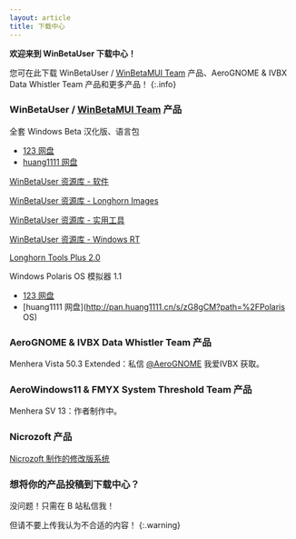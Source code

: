 ```yaml
---
layout: article
title: 下载中心
---
```


**欢迎来到 WinBetaUser 下载中心！**

您可在此下载 WinBetaUser / [WinBetaMUI Team](/winbetamui) 产品、AeroGNOME & IVBX Data Whistler Team 产品和更多产品！
{:.info}

### WinBetaUser / [WinBetaMUI Team](/winbetamui) 产品

全套 Windows Beta 汉化版、语言包

- [123 网盘](http://www.123pan.com/s/WbMSVv-NuQxv.html)
- [huang1111 网盘](http://pan.huang1111.cn/s/ZaVztL)

[WinBetaUser 资源库 - 软件](http://pan.huang1111.cn/s/a78ZCG)

[WinBetaUser 资源库 - Longhorn Images](https://pan.huang1111.cn/s/y8R4s6)

[WinBetaUser 资源库 - 实用工具](http://pan.huang1111.cn/s/2kKXsN)

[WinBetaUser 资源库 - Windows RT](http://pan.huang1111.cn/s/8zbWHQ)

[Longhorn Tools Plus 2.0](http://www.123pan.com/s/LQJuVv-XJKNd.html)

Windows Polaris OS 模拟器 1.1

- [123 网盘](https://www.123pan.com/s/WbMSVv-2vkxv.html)
- [huang1111 网盘](http://pan.huang1111.cn/s/zG8gCM?path=%2FPolaris OS)

### AeroGNOME & IVBX Data Whistler Team 产品

Menhera Vista 50.3 Extended：私信 [@AeroGNOME](https://space.bilibili.com/515586861) 我爱IVBX 获取。

### AeroWindows11 & FMYX System Threshold Team 产品

Menhera SV 13：作者制作中。

### Nicrozoft 产品

[Nicrozoft 制作的修改版系统](http://pan.huang1111.cn/s/GmNgFW)

### 想将你的产品投稿到下载中心？

没问题！只需在 B 站私信我！

但请不要上传我认为不合适的内容！
{:.warning}